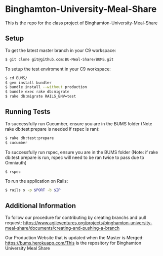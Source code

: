 Binghamton-University-Meal-Share
===

This is the repo for the class project of Binghamton-University-Meal-Share

Setup
----
To get the latest master branch in your C9 workspace:

```sh
$ git clone git@github.com:BU-Meal-Share/BUMS.git
```

To setup the test enviroment in your C9 workspace:

```sh
$ cd BUMS/
$ gem install bundler
$ bundle install --without production
$ bundle exec rake db:migrate
$ rake db:migrate RAILS_ENV=test
```

Running Tests
----

To successfully run Cucumber, ensure you are in the BUMS folder (Note rake db:test:prepare is needed if rspec is ran):

```sh
$ rake db:test:prepare
$ cucumber
```

To successfully run rspec, ensure you are in the BUMS folder (Note: if rake db:test:prepare is run, rspec will need to be ran twice to pass due to Omniauth)

```sh
$ rspec
```

To run the application on Rails:

```sh
$ rails s -p $PORT -b $IP
```

Additional Information
----

To follow our procedure for contributing by creating branchs and pull request:
https://www.agileventures.org/projects/binghamton-university-meal-share/documents/creating-and-pushing-a-branch

Our Production Website that is updated when the Master is Merged:
https://bums.herokuapp.com/This is the repository for Binghamton University Meal Share
